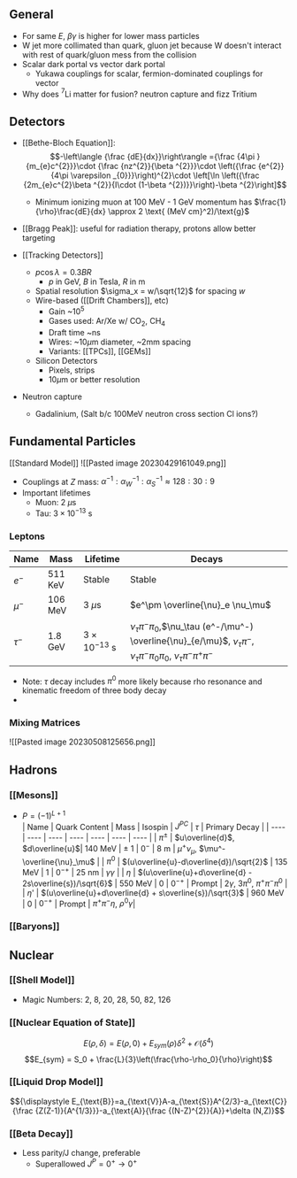 ## General
 - For same $E$, $\beta \gamma$ is higher for lower mass particles
 - W jet more collimated than quark, gluon jet because W doesn't interact with rest of quark/gluon mess from the collision
 - Scalar dark portal vs vector dark portal
	 - Yukawa couplings for scalar, fermion-dominated couplings for vector
 - Why does $^7$Li matter for fusion? neutron capture and fizz Tritium

## Detectors
 - [[Bethe-Bloch Equation]]: $$-\left\langle {\frac {dE}{dx}}\right\rangle ={\frac {4\pi }{m_{e}c^{2}}}\cdot {\frac {nz^{2}}{\beta ^{2}}}\cdot \left({\frac {e^{2}}{4\pi \varepsilon _{0}}}\right)^{2}\cdot \left[\ln \left({\frac {2m_{e}c^{2}\beta ^{2}}{I\cdot (1-\beta ^{2})}}\right)-\beta ^{2}\right]$$
	 - Minimum ionizing muon at 100 MeV - 1 GeV momentum has $\frac{1}{\rho}\frac{dE}{dx} \approx 2 \text{ (MeV cm}^2)/\text{g}$
	 
 - [[Bragg Peak]]: useful for radiation therapy, protons allow better targeting
 - [[Tracking Detectors]]
	 - $p \cos \lambda = 0.3 B R$
		 - $p$ in GeV, $B$ in Tesla, $R$ in m
	 - Spatial resolution $\sigma_x = w/\sqrt{12}$ for spacing $w$
	 - Wire-based ([[Drift Chambers]], etc)
		 - Gain ~$10^5$
		 - Gases used: Ar/Xe w/ CO$_2$, CH$_4$
		 - Draft time ~ns
		 - Wires: ~10$\mu$m diameter, ~2mm spacing 
		 - Variants: [[TPCs]], [[GEMs]]
	 - Silicon Detectors
		 - Pixels, strips
		 - 10$\mu$m or better resolution
 - Neutron capture
	 - Gadalinium, (Salt b/c 100MeV neutron cross section Cl ions?)
## Fundamental Particles
[[Standard Model]]
![[Pasted image 20230429161049.png]]
 - Couplings at $Z$ mass: $\alpha^{-1} : \alpha_W^{-1} : \alpha_S^{-1} \approx 128:30:9$
 - Important lifetimes
	 - Muon: $2\ \mu$s
	 - Tau: $3\times 10^{-13}$ s
### Leptons
| Name | Mass |Lifetime | Decays |
| ---- | ---- | ---- | ---- |
| $e^-$ | 511 KeV | Stable | Stable|
| $\mu^-$ | 106 MeV | 3 $\mu\text{s}$ | $e^\pm \overline{\nu}_e \nu_\mu$  |
| $\tau^-$ | 1.8 GeV | $3\times10^{-13} \text{ s}$ | $\nu_\tau\pi^-\pi_0$,$\nu_\tau (e^-/\mu^-) \overline{\nu}_{e/\mu}$, $\nu_\tau\pi^-$, $\nu_\tau\pi^-\pi_0\pi_0$, $\nu_\tau\pi^-\pi^+\pi^-$ |
 - Note: $\tau$ decay includes $\pi^0$ more likely because rho resonance and kinematic freedom of three body decay
 - 

### Mixing Matrices
![[Pasted image 20230508125656.png]]

## Hadrons
### [[Mesons]]
 - $P = (-1)^{L+1}$  
| Name | Quark Content | Mass | Isospin | $J^{PC}$ | $\tau$ | Primary Decay |
| ---- | ---- | ---- | ---- | ---- | ---- | ---- |
| $\pi^\pm$ | $u\overline{d}$, $d\overline{u}$| 140 MeV | $\pm$ 1 | $0^{-}$ | 8 m | $\mu^+\nu_\mu$, $\mu^-\overline{\nu}_\mu$ |
| $\pi^0$ | $(u\overline{u}-d\overline{d})/\sqrt{2}$ | 135 MeV | 1 | $0^{-+}$ | 25 nm | $\gamma\gamma$ |
| $\eta$ | $(u\overline{u}+d\overline{d} - 2s\overline{s})/\sqrt{6}$  | 550 MeV | 0 | $0^{-+}$ | Prompt | $2\gamma$, $3\pi^0$, $\pi^+\pi^-\pi^0$ |
| $\eta$' | $(u\overline{u}+d\overline{d} + s\overline{s})/\sqrt{3}$ | 960 MeV | 0 | $0^{-+}$ | Prompt | $\pi^+\pi^-\eta$, $\rho^0\gamma$|


### [[Baryons]]


## Nuclear
### [[Shell Model]]
 - Magic Numbers: 2, 8, 20, 28, 50, 82, 126

### [[Nuclear Equation of State]]
$$E(\rho,\delta) = E(\rho,0)+E_{sym}(\rho)\delta^2 + \mathcal{O}(\delta^4)$$
$$E_{sym} = S_0 + \frac{L}{3}\left(\frac{\rho-\rho_0}{\rho}\right)$$
### [[Liquid Drop Model]]
$${\displaystyle E_{\text{B}}=a_{\text{V}}A-a_{\text{S}}A^{2/3}-a_{\text{C}}{\frac {Z(Z-1)}{A^{1/3}}}-a_{\text{A}}{\frac {(N-Z)^{2}}{A}}+\delta (N,Z)}$$

### [[Beta Decay]]
 - Less parity/J change, preferable
	 - Superallowed $J^P = 0^+ \rightarrow 0^+$

